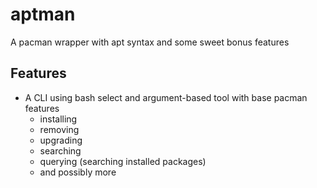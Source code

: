 # aptman
A pacman wrapper with apt syntax and some sweet bonus features

## Features
- A CLI using bash select and argument-based tool with base pacman features
    - installing
    - removing
    - upgrading
    - searching
    - querying (searching installed packages)
    - and possibly more
